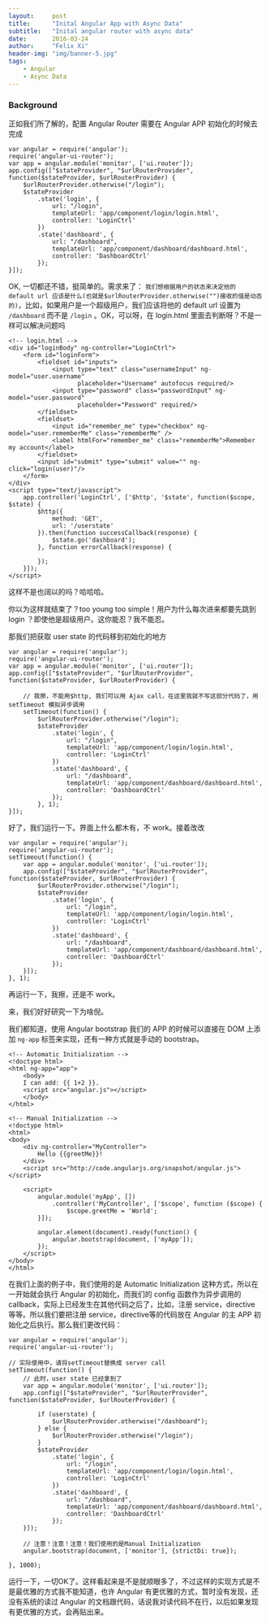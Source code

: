 ```yaml
---
layout:     post
title:      "Inital Angular App with Async Data"
subtitle:   "Inital angular router with async data"
date:       2016-03-24
author:     "Felix Xi"
header-img: "img/banner-5.jpg"
tags:
    - Angular
    - Async Data
---
```


### Background

正如我们所了解的，配置 Angular Router 需要在 Angular APP 初始化的时候去完成

```
var angular = require('angular');
require('angular-ui-router');
var app = angular.module('monitor', ['ui.router']);
app.config(["$stateProvider", "$urlRouterProvider", function($stateProvider, $urlRouterProvider) {
    $urlRouterProvider.otherwise("/login");
    $stateProvider
        .state('login', {
            url: "/login",
            templateUrl: 'app/component/login/login.html',
            controller: 'LoginCtrl'
        })
        .state('dashboard', {
            url: "/dashboard",
            templateUrl: 'app/component/dashboard/dashboard.html',
            controller: 'DashboardCtrl'
        });
}]);
```
OK, 一切都还不错，挺简单的。需求来了： `我们想根据用户的状态来决定他的 default url 应该是什么(也就是$urlRouterProvider.otherwise("")接收的值是动态的)`，比如，如果用户是一个超级用户，我们应该将他的 default url 设置为 `/dashboard` 而不是 `/login` 。OK，可以呀，在 login.html 里面去判断呀？不是一样可以解决问题吗

```
<!-- login.html -->
<div id="loginBody" ng-controller="LoginCtrl">
    <form id="loginForm">
        <fieldset id="inputs">
            <input type="text" class="usernameInput" ng-model="user.username"
                   placeholder="Username" autofocus required/>
            <input type="password" class="passwordInput" ng-model="user.password"
                   placeholder="Password" required/>
        </fieldset>
        <fieldset>
            <input id="remember_me" type="checkbox" ng-model="user.rememberMe" class="rememberMe" />
            <label htmlFor="remember_me" class="rememberMe">Remember my account</label>
        </fieldset>
        <input id="submit" type="submit" value="" ng-click="login(user)"/>
    </form>
</div>
<script type="text/javascript">
    app.controller('LoginCtrl', ['$http', '$state', function($scope, $state) {
        $http({
            method: 'GET',
            url: '/userstate'
        }).then(function successCallback(response) {
            $state.go('dashboard');
        }, function errorCallback(response) {

        });
    }]);
</script>
```
这样不是也阔以的吗？哈哈哈。

你以为这样就结束了？too young too simple！用户为什么每次进来都要先跳到 login ？即使他是超级用户。这你能忍？我不能忍。

那我们把获取 user state 的代码移到初始化的地方

```
var angular = require('angular');
require('angular-ui-router');
var app = angular.module('monitor', ['ui.router']);
app.config(["$stateProvider", "$urlRouterProvider", function($stateProvider, $urlRouterProvider) {

    // 我擦，不能用$http, 我们可以用 Ajax call，在这里我就不写这部分代码了，用 setTimeout 模拟异步调用
    setTimeout(function() {
        $urlRouterProvider.otherwise("/login");
        $stateProvider
            .state('login', {
                url: "/login",
                templateUrl: 'app/component/login/login.html',
                controller: 'LoginCtrl'
            })
            .state('dashboard', {
                url: "/dashboard",
                templateUrl: 'app/component/dashboard/dashboard.html',
                controller: 'DashboardCtrl'
            });
        }, 1);
}]);

```

好了，我们运行一下。界面上什么都木有，不 work。接着改改

```
var angular = require('angular');
require('angular-ui-router');
setTimeout(function() {
    var app = angular.module('monitor', ['ui.router']);
    app.config(["$stateProvider", "$urlRouterProvider", function($stateProvider, $urlRouterProvider) {
        $urlRouterProvider.otherwise("/login");
        $stateProvider
            .state('login', {
                url: "/login",
                templateUrl: 'app/component/login/login.html',
                controller: 'LoginCtrl'
            })
            .state('dashboard', {
                url: "/dashboard",
                templateUrl: 'app/component/dashboard/dashboard.html',
                controller: 'DashboardCtrl'
            });
    }]);
}, 1);
```
再运行一下，我擦，还是不 work。

来，我们好好研究一下为啥倪。

我们都知道，使用 Angular bootstrap 我们的 APP 的时候可以直接在 DOM 上添加 `ng-app` 标签来实现，还有一种方式就是手动的 bootstrap。

```
<!-- Automatic Initialization -->
<!doctype html>
<html ng-app="app">
    <body>
    I can add: {{ 1+2 }}.
    <script src="angular.js"></script>
    </body>
</html>

```

```
<!-- Manual Initialization -->
<!doctype html>
<html>
<body>
    <div ng-controller="MyController">
        Hello {{greetMe}}!
    </div>
    <script src="http://code.angularjs.org/snapshot/angular.js"></script>

    <script>
        angular.module('myApp', [])
            .controller('MyController', ['$scope', function ($scope) {
                $scope.greetMe = 'World';
        }]);

        angular.element(document).ready(function() {
            angular.bootstrap(document, ['myApp']);
        });
    </script>
</body>
</html>

```
在我们上面的例子中，我们使用的是 Automatic Initialization 这种方式，所以在一开始就会执行 Angular 的初始化，而我们的 config 函数作为异步调用的 callback，实际上已经发生在其他代码之后了，比如，注册 service，directive 等等。所以我们要把注册 service，directive等的代码放在 Angular 的主 APP 初始化之后执行。那么我们更改代码：


```
var angular = require('angular');
require('angular-ui-router');

// 实际使用中，请将setTimeout替换成 server call
setTimeout(function() {
    // 此时，user state 已经拿到了
    var app = angular.module('monitor', ['ui.router']);
    app.config(["$stateProvider", "$urlRouterProvider", function($stateProvider, $urlRouterProvider) {

        if (userstate) {
            $urlRouterProvider.otherwise("/dashboard");
        } else {
            $urlRouterProvider.otherwise("/login");
        }
        $stateProvider
            .state('login', {
                url: "/login",
                templateUrl: 'app/component/login/login.html',
                controller: 'LoginCtrl'
            })
            .state('dashboard', {
                url: "/dashboard",
                templateUrl: 'app/component/dashboard/dashboard.html',
                controller: 'DashboardCtrl'
            });
    }]);

    // 注意！注意！注意！我们使用的是Manual Initialization
    angular.bootstrap(document, ['monitor'], {strictDi: true});

}, 1000);
```

运行一下，一切OK了。这样看起来是不是就顺眼多了，不过这样的实现方式是不是最优雅的方式我不能知道，也许 Angular 有更优雅的方式，暂时没有发现，还没有系统的读过 Angular 的文档跟代码，话说我对读代码不在行，以后如果发现有更优雅的方式，会再贴出来。

